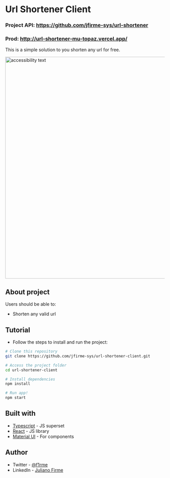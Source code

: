 # Url Shortener Client
### Project API: https://github.com/jfirme-sys/url-shortener
### Prod: http://url-shortener-mu-topaz.vercel.app/

This is a simple solution to you shorten any url for free. 
<p align="left">
  <img src="https://i.ibb.co/R41fmKt/Screenshot-20220426005013-1075x429.png" width="700" alt="accessibility text">
</p>

## About project
Users should be able to:
- Shorten any valid url

## Tutorial
- Follow the steps to install and run the project:
```bash
# Clone this repository
git clone https://github.com/jfirme-sys/url-shortener-client.git

# Access the project folder
cd url-shortener-client

# Install dependencies
npm install

# Run app!
npm start
```

## Built with

- [Typescript](https://www.typescriptlang.org/) - JS superset 
- [React](https://reactjs.org/) - JS library
- [Material UI](https://mui.com/pt/) - For components

## Author

- Twitter - [@f1rme](https://www.twitter.com/f1rme)
- LinkedIn - [Juliano Firme](https://www.linkedin.com/in/juliano-asfirme/)
